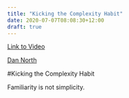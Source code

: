 ```yaml
---
title: "Kicking the Complexity Habit"
date: 2020-07-07T08:08:30+12:00
draft: true
---
```


[Link to Video](https://www.youtube.com/watch?v=XqgwHXsQA1g&t=2511s)

[Dan North](https://dannorth.net/)

#Kicking the Complexity Habit

Familiarity is not simplicity.
